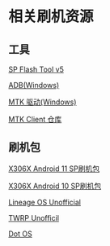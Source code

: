 # 相关刷机资源

## 工具

[SP Flash Tool v5]()

[ADB(Windows)]()

[MTK 驱动(Windows)]()

[MTK Client 仓库](https://github.com/bkerler/mtkclient)

## 刷机包

[X306X Android 11 SP刷机包]()

[X306X Android 10 SP刷机包](https://pan.huang1111.cn/s/Qzz1GIm)

[Lineage OS Unofficial](https://ota.vistaslayer.ovh/)

[TWRP Unofficil]()

[Dot OS](https://www.droidontime.com/)
